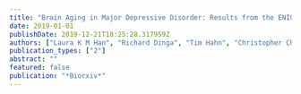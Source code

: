 ```yaml
---
title: "Brain Aging in Major Depressive Disorder: Results from the ENIGMA Major Depressive Disorder working group"
date: 2019-01-01
publishDate: 2019-12-21T18:25:28.317959Z
authors: ["Laura K M Han", "Richard Dinga", "Tim Hahn", "Christopher Ching", "Lisa Eyler", "Lyubomir Aftanas", "Moji Aghajani", "Andre Aleman", "Bernhard Baune", "Klaus Berger"]
publication_types: ["2"]
abstract: ""
featured: false
publication: "*Biorxiv*"
---
```


